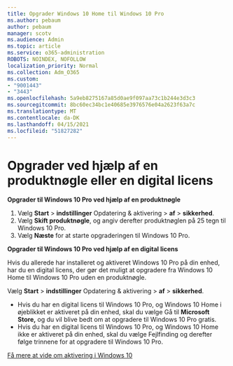 ```yaml
---
title: Opgrader Windows 10 Home til Windows 10 Pro
ms.author: pebaum
author: pebaum
manager: scotv
ms.audience: Admin
ms.topic: article
ms.service: o365-administration
ROBOTS: NOINDEX, NOFOLLOW
localization_priority: Normal
ms.collection: Adm_O365
ms.custom:
- "9001443"
- "3443"
ms.openlocfilehash: 5a9eb8275167a85d0ae9f097aa73c1b244e3d3c3
ms.sourcegitcommit: 8bc60ec34bc1e40685e3976576e04a2623f63a7c
ms.translationtype: MT
ms.contentlocale: da-DK
ms.lasthandoff: 04/15/2021
ms.locfileid: "51827282"
---
```

# <a name="upgrade-using-either-a-product-key-or-a-digital-license"></a>Opgrader ved hjælp af en produktnøgle eller en digital licens

**Opgrader til Windows 10 Pro ved hjælp af en produktnøgle**

1. Vælg **Start**  >  **indstillinger** Opdatering & aktivering  >  **af**  >  **sikkerhed**.
2. Vælg **Skift produktnøgle**, og angiv derefter produktnøglen på 25 tegn til Windows 10 Pro.
3. Vælg **Næste** for at starte opgraderingen til Windows 10 Pro.

**Opgrader til Windows 10 Pro ved hjælp af en digital licens**

Hvis du allerede har installeret og aktiveret Windows 10 Pro på din enhed, har du en digital licens, der gør det muligt at opgradere fra Windows 10 Home til Windows 10 Pro uden en produktnøgle.

Vælg **Start**  >  **indstillinger** Opdatering & aktivering  >  **af**  >  **sikkerhed**.

- Hvis du har en digital licens til Windows 10 Pro, og Windows 10 Home i øjeblikket er aktiveret på din enhed, skal du vælge Gå til **Microsoft Store,** og du vil blive bedt om at opgradere til Windows 10 Pro gratis.
- Hvis du har en digital licens til Windows 10 Pro, og Windows 10 Home ikke er aktiveret på din enhed, skal du vælge Fejlfinding og derefter følge trinnene for at opgradere til Windows 10 Pro. 

[Få mere at vide om aktivering i Windows 10](https://support.microsoft.com/help/12440)